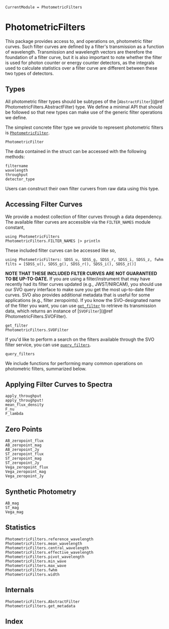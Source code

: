 ```@meta
CurrentModule = PhotometricFilters
```

# PhotometricFilters

This package provides access to, and operations on, photometric filter curves. Such filter curves are defined by a filter's transmission as a function of wavelength. Transmission and wavelength vectors are therefore the foundation of a filter curve, but it is also important to note whether the filter is used for photon counter or energy counter detectors, as the integrals used to calculate statistics over a filter curve are different between these two types of detectors.

## Types

All photometric filter types should be subtypes of the [`AbstractFilter`](@ref PhotometricFilters.AbstractFilter) type. We define a minimal API that should be followed so that new types can make use of the generic filter operations we define.

The simplest concrete filter type we provide to represent photometric filters is [`PhotometricFilter`](@ref).

```@docs
PhotometricFilter
```

The data contained in the struct can be accessed with the following methods:

```@docs
filtername
wavelength
throughput
detector_type
```

Users can construct their own filter curvers from raw data using this type.

## Accessing Filter Curves

We provide a modest collection of filter curves through a data dependency. The available filter curves are accessible via the `FILTER_NAMES` module constant,

```@example 1
using PhotometricFilters
PhotometricFilters.FILTER_NAMES |> println
```

These included filter curves can be accessed like so,
```@example 1
using PhotometricFilters: SDSS_u, SDSS_g, SDSS_r, SDSS_i, SDSS_z, fwhm
filts = [SDSS_u(), SDSS_g(), SDSS_r(), SDSS_i(), SDSS_z()]
```

**NOTE THAT THESE INCLUDED FILTER CURVES ARE NOT GUARANTEED TO BE UP-TO-DATE.** If you are using a filter/instrument that may have recently had its filter curves updated (e.g., JWST/NIRCAM), you should use our SVO query interface to make sure you get the most up-to-date filter curves. SVO also provides additional metadata that is useful for some applications (e.g., filter zeropoints). If you know the SVO-designated name of the filter you want, you can use [`get_filter`](@ref) to retrieve its transmission data, which returns an instance of [`SVOFilter`](@ref PhotometricFilters.SVOFilter).

```@docs
get_filter
PhotometricFilters.SVOFilter
```

If you'd like to perform a search on the filters available through the SVO filter service, you can use [`query_filters`](@ref).

```@docs
query_filters
```

We include functions for performing many common operations on photometric filters, summarized below.

## Applying Filter Curves to Spectra

```@docs
apply_throughput
apply_throughput!
mean_flux_density
F_nu
F_lambda
```

## Zero Points

```@docs
AB_zeropoint_flux
AB_zeropoint_mag
AB_zeropoint_Jy
ST_zeropoint_flux
ST_zeropoint_mag
ST_zeropoint_Jy
Vega_zeropoint_flux
Vega_zeropoint_mag
Vega_zeropoint_Jy
```

## Synthetic Photometry

```@docs
AB_mag
ST_mag
Vega_mag
```

## Statistics
```@docs
PhotometricFilters.reference_wavelength
PhotometricFilters.mean_wavelength
PhotometricFilters.central_wavelength
PhotometricFilters.effective_wavelength
PhotometricFilters.pivot_wavelength
PhotometricFilters.min_wave
PhotometricFilters.max_wave
PhotometricFilters.fwhm
PhotometricFilters.width
```

## Internals
```@docs
PhotometricFilters.AbstractFilter
PhotometricFilters.get_metadata
```

## Index

```@index
```
